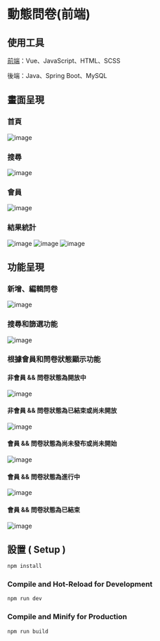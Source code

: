 # 動態問卷(前端)
## 使用工具
[前端](https://github.com/Yuuquoi/surveyWeb)：Vue、JavaScript、HTML、SCSS

後端：Java、Spring Boot、MySQL

## 畫面呈現
### 首頁
![image](./readme/home.png)
### 搜尋
![image](./readme/search.png)
### 會員
![image](./readme/member.png)
### 結果統計
![image](./readme/statistics.png)
![image](./readme/statistics-pieChart.png)
![image](./readme/statistics-count.png)

## 功能呈現
### 新增、編輯問卷
![image](./readme/add.png)
### 搜尋和篩選功能
![image](./readme/member-function.png)
### 根據會員和問卷狀態顯示功能
#### 非會員 && 問卷狀態為開放中
![image](./readme/survey-function4.png)
#### 非會員 && 問卷狀態為已結束或尚未開放
![image](./readme/survey-function5.png)
#### 會員 && 問卷狀態為尚未發布或尚未開始
![image](./readme/survey-function3.png)
#### 會員 && 問卷狀態為進行中
![image](./readme/survey-function1.png)
#### 會員 && 問卷狀態為已結束
![image](./readme/survey-function2.png)

## 設置 ( Setup )
```sh
npm install
```
### Compile and Hot-Reload for Development
```sh
npm run dev
```
### Compile and Minify for Production
```sh
npm run build
```
